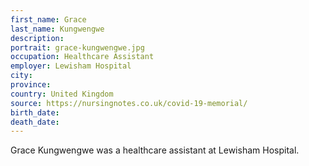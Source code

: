 ```yaml
---
first_name: Grace
last_name: Kungwengwe
description: 
portrait: grace-kungwengwe.jpg
occupation: Healthcare Assistant
employer: Lewisham Hospital
city: 
province: 
country: United Kingdom
source: https://nursingnotes.co.uk/covid-19-memorial/
birth_date: 
death_date: 
---
```


Grace Kungwengwe was a healthcare assistant at Lewisham Hospital.